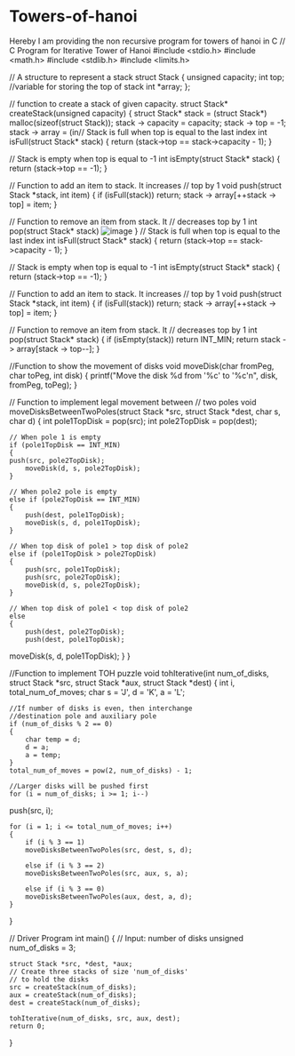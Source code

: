 # Towers-of-hanoi
Hereby I am providing the non recursive program for towers of hanoi in C
// C Program for Iterative Tower of Hanoi 
#include <stdio.h> 
#include <math.h> 
#include <stdlib.h> 
#include <limits.h> 
 
// A structure to represent a stack 
struct Stack 
{ 
unsigned capacity; 
int top; //variable for storing the top of stack
int *array; 
}; 
 
// function to create a stack of given capacity. 
struct Stack* createStack(unsigned capacity) 
{ 
    struct Stack* stack = 
        (struct Stack*) malloc(sizeof(struct Stack)); 
    stack -> capacity = capacity; 
    stack -> top = -1; 
    stack -> array = (in// Stack is full when top is equal to the last index 
int isFull(struct Stack* stack) 
{ 
return (stack->top == stack->capacity - 1); 
} 
 
// Stack is empty when top is equal to -1 
int isEmpty(struct Stack* stack) 
{ 
return (stack->top == -1); 
} 
 
// Function to add an item to stack. It increases 
// top by 1 
void push(struct Stack *stack, int item) 
{ 
    if (isFull(stack)) 
        return; 
    stack -> array[++stack -> top] = item; 
} 
 
// Function to remove an item from stack. It 
// decreases top by 1 
int pop(struct Stack* stack) ![image](https://user-images.githubusercontent.com/103194207/191675015-4091fbdc-b15e-4dc3-a0db-2f235a772326.png)
} 
// Stack is full when top is equal to the last index 
int isFull(struct Stack* stack) 
{ 
return (stack->top == stack->capacity - 1); 
} 
 
// Stack is empty when top is equal to -1 
int isEmpty(struct Stack* stack) 
{ 
return (stack->top == -1); 
} 
 
// Function to add an item to stack. It increases 
// top by 1 
void push(struct Stack *stack, int item) 
{ 
    if (isFull(stack)) 
        return; 
    stack -> array[++stack -> top] = item; 
} 
 
// Function to remove an item from stack. It 
// decreases top by 1 
int pop(struct Stack* stack) 
{ 
    if (isEmpty(stack)) 
        return INT_MIN; 
    return stack -> array[stack -> top--]; 
} 
 
//Function to show the movement of disks 
void moveDisk(char fromPeg, char toPeg, int disk) 
{ 
    printf("Move the disk %d from '%c' to '%c'n", 
        disk, fromPeg, toPeg); 
}
 
// Function to implement legal movement between 
// two poles 
void moveDisksBetweenTwoPoles(struct Stack *src, 
            struct Stack *dest, char s, char d) 
{ 
    int pole1TopDisk = pop(src); 
    int pole2TopDisk = pop(dest); 
 
    // When pole 1 is empty 
    if (pole1TopDisk == INT_MIN) 
    {
    push(src, pole2TopDisk); 
        moveDisk(d, s, pole2TopDisk); 
    } 
 
    // When pole2 pole is empty 
    else if (pole2TopDisk == INT_MIN) 
    { 
        push(dest, pole1TopDisk); 
        moveDisk(s, d, pole1TopDisk); 
    } 
 
    // When top disk of pole1 > top disk of pole2 
    else if (pole1TopDisk > pole2TopDisk) 
    { 
        push(src, pole1TopDisk); 
        push(src, pole2TopDisk); 
        moveDisk(d, s, pole2TopDisk); 
    } 
 
    // When top disk of pole1 < top disk of pole2 
    else
    { 
        push(dest, pole2TopDisk); 
        push(dest, pole1TopDisk); 
moveDisk(s, d, pole1TopDisk); 
    } 
} 
 
//Function to implement TOH puzzle 
void tohIterative(int num_of_disks, struct Stack 
            *src, struct Stack *aux, 
            struct Stack *dest) 
{ 
    int i, total_num_of_moves; 
    char s = 'J', d = 'K', a = 'L'; 
 
    //If number of disks is even, then interchange 
    //destination pole and auxiliary pole 
    if (num_of_disks % 2 == 0) 
    { 
        char temp = d; 
        d = a; 
        a = temp; 
    } 
    total_num_of_moves = pow(2, num_of_disks) - 1; 
 
    //Larger disks will be pushed first 
    for (i = num_of_disks; i >= 1; i--) 
push(src, i); 
 
    for (i = 1; i <= total_num_of_moves; i++) 
    { 
        if (i % 3 == 1) 
        moveDisksBetweenTwoPoles(src, dest, s, d); 
 
        else if (i % 3 == 2) 
        moveDisksBetweenTwoPoles(src, aux, s, a); 
 
        else if (i % 3 == 0) 
        moveDisksBetweenTwoPoles(aux, dest, a, d); 
    } 
} 
 
// Driver Program 
int main() 
{ 
    // Input: number of disks 
    unsigned num_of_disks = 3; 
 
    struct Stack *src, *dest, *aux;
    // Create three stacks of size 'num_of_disks' 
    // to hold the disks 
    src = createStack(num_of_disks); 
    aux = createStack(num_of_disks); 
    dest = createStack(num_of_disks); 
 
    tohIterative(num_of_disks, src, aux, dest); 
    return 0; 
}





